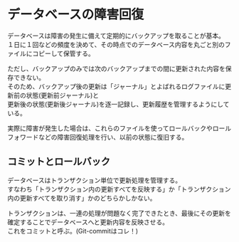 # データベースの障害回復

データベースは障害の発生に備えて定期的にバックアップを取ることが基本。  
１日に１回などの頻度を決めて、その時点でのデータベース内容を丸ごと別のファイルにコピーして保管する。  

ただし、バックアップのみでは次のバックアップまでの間に更新された内容を保存できない。  
そのため、バックアップ後の更新は「ジャーナル」とよばれるログファイルに更新前の状態(更新前ジャーナル)と  
更新後の状態(更新後ジャーナル)を逐一記録し、更新履歴を管理するようにしている。  

実際に障害が発生した場合は、これらのファイルを使ってロールバックやロールフォワードなどの障害回復処理を行い、以前の状態に復旧する。  


## コミットとロールバック

データベースはトランザクション単位で更新処理を管理する。  
すなわち「トランザクション内の更新すべてを反映する」か「トランザクション内の更新すべてを取り消す」かのどちらかしかない。  

トランザクションは、一連の処理が問題なく完了できたとき、最後にその更新を確定することでデータベースへと更新内容を反映させる。  
これをコミットと呼ぶ。(Git-commitはコレ！)


